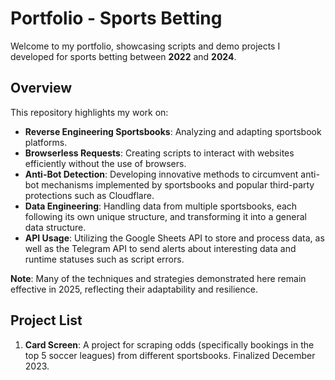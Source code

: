 # Portfolio - Sports Betting

Welcome to my portfolio, showcasing scripts and demo projects I developed for sports betting between **2022** and **2024**.

## Overview

This repository highlights my work on:
- **Reverse Engineering Sportsbooks**: Analyzing and adapting sportsbook platforms.
- **Browserless Requests**: Creating scripts to interact with websites efficiently without the use of browsers.
- **Anti-Bot Detection**: Developing innovative methods to circumvent anti-bot mechanisms implemented by sportsbooks and popular third-party protections such as Cloudflare.
- **Data Engineering**: Handling data from multiple sportsbooks, each following its own unique structure, and transforming it into a general data structure.
- **API Usage**: Utilizing the Google Sheets API to store and process data, as well as the Telegram API to send alerts about interesting data and runtime statuses such as script errors.

**Note**: Many of the techniques and strategies demonstrated here remain effective in 2025, reflecting their adaptability and resilience.

## Project List
1. **Card Screen**: A project for scraping odds (specifically bookings in the top 5 soccer leagues) from different sportsbooks. Finalized December 2023.
